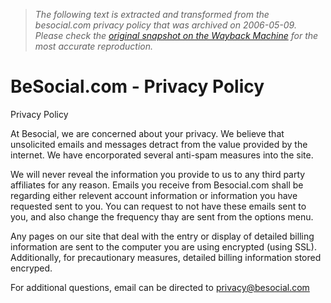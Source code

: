 > *The following text is extracted and transformed from the besocial.com privacy policy that was archived on 2006-05-09. Please check the [original snapshot on the Wayback Machine](https://web.archive.org/web/20060509050846id_/http%3A//besocial.com/content/app/privacy.jsp) for the most accurate reproduction.*

# BeSocial.com - Privacy Policy

Privacy Policy

At Besocial, we are concerned about your privacy. We believe that unsolicited emails and messages detract from the value provided by the internet. We have encorporated several anti-spam measures into the site.

We will never reveal the information you provide to us to any third party affiliates for any reason. Emails you receive from Besocial.com shall be regarding either relevent account information or information you have requested sent to you. You can request to not have these emails sent to you, and also change the frequency thay are sent from the options menu.

Any pages on our site that deal with the entry or display of detailed billing information are sent to the computer you are using encrypted (using SSL). Additionally, for precautionary measures, detailed billing information stored encryped.

For additional questions, email can be directed to [privacy@besocial.com](mailto:privacy@besocial.com)
